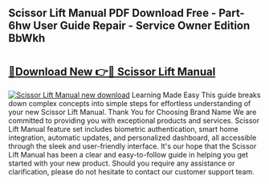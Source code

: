 ## Scissor Lift Manual PDF Download Free - Part-6hw User Guide Repair - Service Owner Edition BbWkh

# <h2><a href="http://bc54904.oget.top/?id=Scissor+Lift+Manual">🔗Download New 👉🔴 Scissor Lift Manual</a></h2>

[![Scissor Lift Manual new download](https://i.imgur.com/5g1atiW.png)](http://bc54904.oget.top/?id=Scissor+Lift+Manual)
Learning Made Easy This guide breaks down complex concepts into simple steps for effortless understanding of your new Scissor Lift Manual. Thank You for Choosing Brand Name We are committed to providing you with exceptional products and services. Scissor Lift Manual feature set includes biometric authentication, smart home integration, automatic updates, and personalized dashboard, all accessible through the sleek and user-friendly interface. It's our hope that the Scissor Lift Manual has been a clear and easy-to-follow guide in helping you get started with your new product. Should you require any assistance or clarification, please do not hesitate to contact our customer support team.
